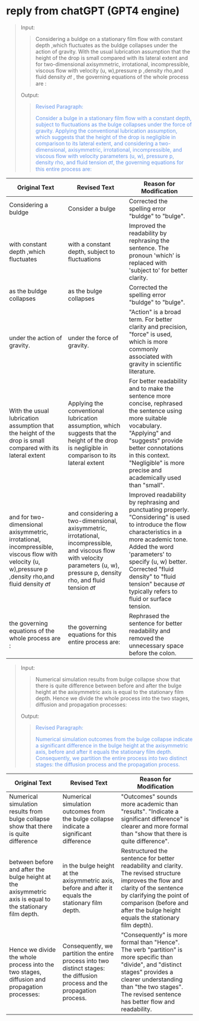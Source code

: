 # reply from chatGPT (GPT4 engine)

>Input:
>>Considering a buldge on a stationary film flow with constant depth ,which fluctuates as the buldge collapses under the action of gravity. With the usual lubrication assumption that the height of the drop is small compared with its lateral extent and for two-dimensional axisymmetric, irrotational, incompressible, viscous flow with velocity (u, w),pressure p ,density rho,and fluid density 𝜎𝑡 , the governing equations of the whole process are :
>
>Output:
>><font color=6495ED>Revised Paragraph:
>>
>>Consider a bulge in a stationary film flow with a constant depth, subject to fluctuations as the bulge collapses under the force of gravity. Applying the conventional lubrication assumption, which suggests that the height of the drop is negligible in comparison to its lateral extent, and considering a two-dimensional, axisymmetric, irrotational, incompressible, and viscous flow with velocity parameters (u, w), pressure p, density rho, and fluid tension 𝜎𝑡, the governing equations for this entire process are:</font>

| Original Text | Revised Text | Reason for Modification |
| --- | --- | --- |
| Considering a buldge | Consider a bulge | Corrected the spelling error "buldge" to "bulge". |
| with constant depth ,which fluctuates | with a constant depth, subject to fluctuations | Improved the readability by rephrasing the sentence. The pronoun 'which' is replaced with 'subject to' for better clarity. |
| as the buldge collapses | as the bulge collapses | Corrected the spelling error "buldge" to "bulge". |
| under the action of gravity. | under the force of gravity. | "Action" is a broad term. For better clarity and precision, "force" is used, which is more commonly associated with gravity in scientific literature. |
| With the usual lubrication assumption that the height of the drop is small compared with its lateral extent | Applying the conventional lubrication assumption, which suggests that the height of the drop is negligible in comparison to its lateral extent | For better readability and to make the sentence more concise, rephrased the sentence using more suitable vocabulary. "Applying" and "suggests" provide better connotations in this context. "Negligible" is more precise and academically used than "small". |
| and for two-dimensional axisymmetric, irrotational, incompressible, viscous flow with velocity (u, w),pressure p ,density rho,and fluid density 𝜎𝑡 | and considering a two-dimensional, axisymmetric, irrotational, incompressible, and viscous flow with velocity parameters (u, w), pressure p, density rho, and fluid tension 𝜎𝑡 | Improved readability by rephrasing and punctuating properly. "Considering" is used to introduce the flow characteristics in a more academic tone. Added the word 'parameters' to specify (u, w) better. Corrected "fluid density" to "fluid tension" because 𝜎𝑡 typically refers to fluid or surface tension. |
| the governing equations of the whole process are : | the governing equations for this entire process are: | Rephrased the sentence for better readability and removed the unnecessary space before the colon. |


>Input:
>>Numerical simulation results from bulge collapse show that there is quite difference between before and after the bulge height at the axisymmetric axis is equal to the stationary film depth. Hence we divide the whole process into the two stages, diffusion and propagation processes:
> 
> Output:
>><font color=6495ED>Revised Paragraph:
>>
>>Numerical simulation outcomes from the bulge collapse indicate a significant difference in the bulge height at the axisymmetric axis, before and after it equals the stationary film depth. Consequently, we partition the entire process into two distinct stages: the diffusion process and the propagation process.</font>

| Original Text | Revised Text | Reason for Modification |
| --- | --- | --- |
| Numerical simulation results from bulge collapse show that there is quite difference | Numerical simulation outcomes from the bulge collapse indicate a significant difference | "Outcomes" sounds more academic than "results". "Indicate a significant difference" is clearer and more formal than "show that there is quite difference". |
| between before and after the bulge height at the axisymmetric axis is equal to the stationary film depth. | in the bulge height at the axisymmetric axis, before and after it equals the stationary film depth. | Restructured the sentence for better readability and clarity. The revised structure improves the flow and clarity of the sentence by clarifying the point of comparison (before and after the bulge height equals the stationary film depth). |
| Hence we divide the whole process into the two stages, diffusion and propagation processes: | Consequently, we partition the entire process into two distinct stages: the diffusion process and the propagation process. | "Consequently" is more formal than "Hence". The verb "partition" is more specific than "divide", and "distinct stages" provides a clearer understanding than "the two stages". The revised sentence has better flow and readability. |

